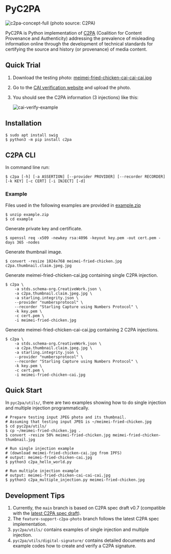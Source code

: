 # PyC2PA

![c2pa-concept-full](https://user-images.githubusercontent.com/292790/131808157-0ca62a79-c2f4-4e1d-b8b9-ef027476f4b0.jpg)
(photo source: C2PA)

PyC2PA is Python implementation of [C2PA](https://c2pa.org/) (Coalition for Content Provenance and Authenticity) addressing the prevalence of misleading information online through the development of technical standards for certifying the source and history (or provenance) of media content.

## Quick Trial

1. Download the testing photo: [meimei-fried-chicken-cai-cai-cai.jpg](https://user-images.githubusercontent.com/17119193/145776913-cfe4de41-7f58-482e-b732-9aeb00c477bb.jpg)
1. Go to the [CAI verification website](https://verify.contentauthenticity.org/inspect) and upload the photo.
1. You should see the C2PA information (3 injections) like this:

    ![cai-verify-example](https://user-images.githubusercontent.com/17119193/145777230-778ffff0-109d-470b-b0c3-6152bd63f8cb.png)

## Installation

```
$ sudo apt install swig
$ python3 -m pip install c2pa
```

## C2PA CLI

In command line run:

```
$ c2pa [-h] [-a ASSERTION] [--provider PROVIDER] [--recorder RECORDER] [-k KEY] [-c CERT] [-i INJECT] [-d]
```

### Example

Files used in the following examples are provided in [example.zip](https://github.com/numbersprotocol/pyc2pa/files/7702158/example.zip)

```
$ unzip example.zip
$ cd example
```

Generate private key and certificate.

```
$ openssl req -x509 -newkey rsa:4096 -keyout key.pem -out cert.pem -days 365 -nodes
```

Generate thumbnail image.

```
$ convert -resize 1024x768 meimei-fried-chicken.jpg c2pa.thumbnail.claim.jpeg.jpg
```

Generate meimei-fried-chicken-cai.jpg containing single C2PA injection.

```
$ c2pa \
    -a stds.schema-org.CreativeWork.json \
    -a c2pa.thumbnail.claim.jpeg.jpg \
    -a starling.integrity.json \
    --provider "numbersprotocol" \
    --recorder "Starling Capture using Numbers Protocol" \
    -k key.pem \
    -c cert.pem \
    -i meimei-fried-chicken.jpg
```

Generate meimei-fried-chicken-cai-cai.jpg containing 2 C2PA injections.

```
$ c2pa \
    -a stds.schema-org.CreativeWork.json \
    -a c2pa.thumbnail.claim.jpeg.jpg \
    -a starling.integrity.json \
    --provider "numbersprotocol" \
    --recorder "Starling Capture using Numbers Protocol" \
    -k key.pem \
    -c cert.pem \
    -i meimei-fried-chicken-cai.jpg
```

## Quick Start

In `pyc2pa/utils/`, there are two examples showing how to do single injection and multiple injection programmatically.

```
# Prepare testing input JPEG photo and its thumbnail.
# Assuming that testing input JPEG is ~/meimei-fried-chicken.jpg
$ cd pyc2pa/utils/
$ cp ~/meimei-fried-chicken.jpg .
$ convert -resize 50% meimei-fried-chicken.jpg meimei-fried-chicken-thumbnail.jpg

# Run single injection example
# (download meimei-fried-chicken-cai.jpg from IPFS)
# output: meimei-fried-chicken-cai.jpg
$ python3 c2pa_hello_world.py

# Run multiple injection example
# output: meimei-fried-chicken-cai-cai-cai.jpg
$ python3 c2pa_multiple_injection.py meimei-fried-chicken.jpg
```

## Development Tips

1. Currently, the `main` branch is based on C2PA spec draft v0.7 (compatible with the [latest C2PA spec draft](https://c2pa.org/public-draft/)).
2. The `feature-support-c2pa-photo` branch follows the latest C2PA spec implementation.
3. `pyc2pa/utils/` contains examples of single injection and multiple injection.
4. `pyc2pa/utils/digital-signature/` contains detailed documents and example codes how to create and verify a C2PA signature.
